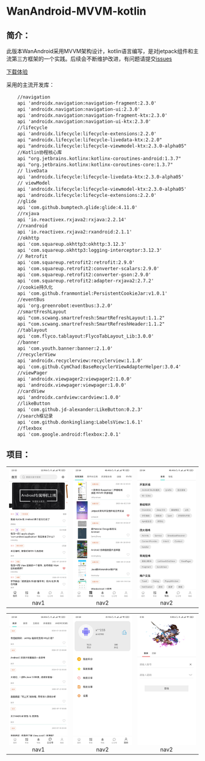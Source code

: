 # WanAndroid-MVVM-kotlin

## 简介：
此版本WanAndroid采用MVVM架构设计，kotlin语言编写，是对jetpack组件和主流第三方框架的一个实践。后续会不断维护改进，有问题请提交[issues](https://github.com/IMAlex233/WanAndroidMVVM/issues)

[下载体验](https://github.com/IMAlex233/WanAndroidMVVM/raw/master/image/app-debug.apk)


采用的主流开发库：

```
    //navigation
    api 'androidx.navigation:navigation-fragment:2.3.0'
    api 'androidx.navigation:navigation-ui:2.3.0'
    api 'androidx.navigation:navigation-fragment-ktx:2.3.0'
    api 'androidx.navigation:navigation-ui-ktx:2.3.0'
    //lifecycle
    api 'androidx.lifecycle:lifecycle-extensions:2.2.0'
    api "androidx.lifecycle:lifecycle-livedata-ktx:2.2.0"
    api "androidx.lifecycle:lifecycle-viewmodel-ktx:2.3.0-alpha05"
    //Kotlin协程核心库
    api "org.jetbrains.kotlinx:kotlinx-coroutines-android:1.3.7"
    api "org.jetbrains.kotlinx:kotlinx-coroutines-core:1.3.7"
    // liveData
    api 'androidx.lifecycle:lifecycle-livedata-ktx:2.3.0-alpha05'
    // viewModel
    api 'androidx.lifecycle:lifecycle-viewmodel-ktx:2.3.0-alpha05'
    api 'androidx.lifecycle:lifecycle-extensions:2.2.0'
    //glide
    api 'com.github.bumptech.glide:glide:4.11.0'
    //rxjava
    api 'io.reactivex.rxjava2:rxjava:2.2.14'
    //rxandroid
    api 'io.reactivex.rxjava2:rxandroid:2.1.1'
    //okhttp
    api 'com.squareup.okhttp3:okhttp:3.12.3'
    api 'com.squareup.okhttp3:logging-interceptor:3.12.3'
    // Retrofit
    api 'com.squareup.retrofit2:retrofit:2.9.0'
    api 'com.squareup.retrofit2:converter-scalars:2.9.0'
    api 'com.squareup.retrofit2:converter-gson:2.9.0'
    api 'com.squareup.retrofit2:adapter-rxjava2:2.7.2'
    //cookie持久化
    api 'com.github.franmontiel:PersistentCookieJar:v1.0.1'
    //eventBus
    api 'org.greenrobot:eventbus:3.2.0'
    //smartFreshLayout
    api "com.scwang.smartrefresh:SmartRefreshLayout:1.1.2"
    api "com.scwang.smartrefresh:SmartRefreshHeader:1.1.2"
    //tablayout
    api 'com.flyco.tablayout:FlycoTabLayout_Lib:3.0.0'
    //banner
    api 'com.youth.banner:banner:2.1.0'
    //recyclerView
    api 'androidx.recyclerview:recyclerview:1.1.0'
    api 'com.github.CymChad:BaseRecyclerViewAdapterHelper:3.0.4'
    //viewPager
    api 'androidx.viewpager2:viewpager2:1.0.0'
    api 'androidx.viewpager:viewpager:1.0.0'
    //cardView
    api 'androidx.cardview:cardview:1.0.0'
    //likeButton
    api 'com.github.jd-alexander:LikeButton:0.2.3'
    //search框记录
    api 'com.github.donkingliang:LabelsView:1.6.1'
    //flexbox
    api 'com.google.android:flexbox:2.0.1'
```

 
## 项目：

<!--![描述](https://github.com/IMAlex233/WanAndroidMVVM/blob/master/image/Screenshot_2020-07-27-23-53-59-623_com.xlu.wanand.jpg)![描述](https://github.com/IMAlex233/WanAndroidMVVM/blob/master/image/Screenshot_2020-07-27-23-54-04-519_com.xlu.wanand.jpg)![描述](https://github.com/IMAlex233/WanAndroidMVVM/blob/master/image/Screenshot_2020-07-27-23-54-07-063_com.xlu.wanand.jpg)

![描述](https://github.com/IMAlex233/WanAndroidMVVM/blob/master/image/Screenshot_2020-07-27-23-54-11-475_com.xlu.wanand.jpg)![描述](https://github.com/IMAlex233/WanAndroidMVVM/blob/master/image/Screenshot_2020-07-27-23-54-13-749_com.xlu.wanand.jpg)![描述](https://github.com/IMAlex233/WanAndroidMVVM/blob/master/image/Screenshot_2020-07-28-00-35-27-275_com.xlu.wanand.jpg)-->


<table>
    <tr>
        <td ><center><img src="https://github.com/IMAlex233/WanAndroidMVVM/blob/master/image/Screenshot_2020-07-27-23-53-59-623_com.xlu.wanand.jpg">nav1</center></td>
        <td ><center><img src="https://github.com/IMAlex233/WanAndroidMVVM/blob/master/image/Screenshot_2020-07-27-23-54-04-519_com.xlu.wanand.jpg">nav2</center></td>
        <td ><center><img src="https://github.com/IMAlex233/WanAndroidMVVM/blob/master/image/Screenshot_2020-07-27-23-54-07-063_com.xlu.wanand.jpg">nav2</center></td>
    </tr>
</table>

<table>
    <tr>
        <td ><center><img src="https://github.com/IMAlex233/WanAndroidMVVM/blob/master/image/Screenshot_2020-07-27-23-54-11-475_com.xlu.wanand.jpg">nav1</center></td>
        <td ><center><img src="https://github.com/IMAlex233/WanAndroidMVVM/blob/master/image/Screenshot_2020-07-27-23-54-13-749_com.xlu.wanand.jpg">nav2</center></td>
        <td ><center><img src="https://github.com/IMAlex233/WanAndroidMVVM/blob/master/image/Screenshot_2020-07-28-00-35-27-275_com.xlu.wanand.jpg">nav2</center></td>
    </tr>
</table>


